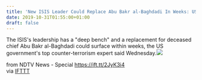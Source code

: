 ```yaml
---
title: 'New ISIS Leader Could Replace Abu Bakr al-Baghdadi In Weeks: US Official'
date: 2019-10-31T01:55:00+01:00
draft: false
---
```


The ISIS's leadership has a "deep bench" and a replacement for deceased chief Abu Bakr al-Baghdadi could surface within weeks, the US government's top counter-terrorism expert said Wednesday.![](http://feeds.feedburner.com/~r/NDTV-LatestNews/~4/-6U9x5Ehzg4)  
  
from NDTV News - Special https://ift.tt/2JyK3i4  
via [IFTTT](https://ifttt.com/?ref=da&site=blogger)